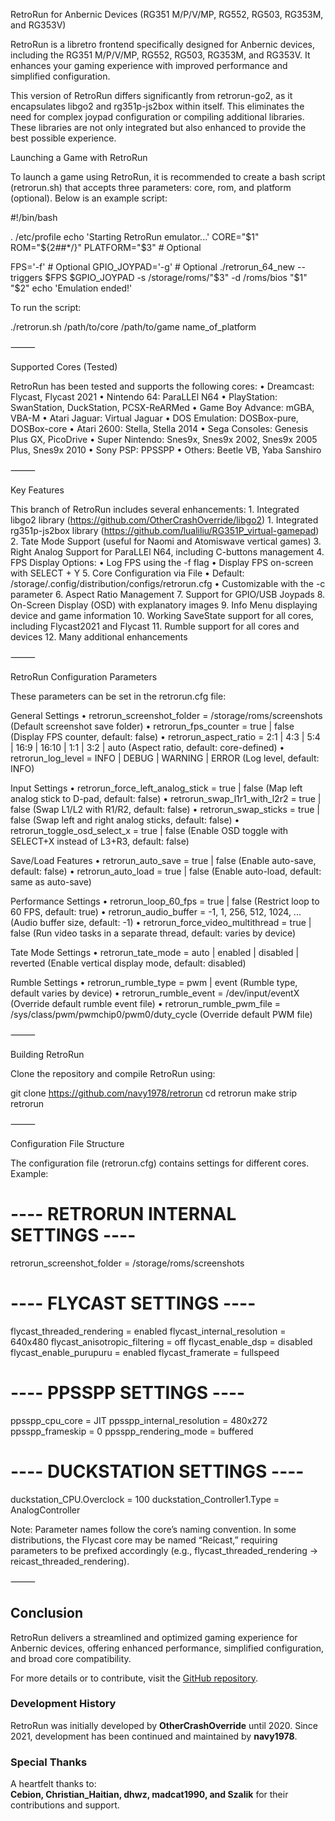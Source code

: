 RetroRun for Anbernic Devices (RG351 M/P/V/MP, RG552, RG503, RG353M, and RG353V)

RetroRun is a libretro frontend specifically designed for Anbernic devices, including the RG351 M/P/V/MP, RG552, RG503, RG353M, and RG353V. It enhances your gaming experience with improved performance and simplified configuration.

This version of RetroRun differs significantly from retrorun-go2, as it encapsulates libgo2 and rg351p-js2box within itself. This eliminates the need for complex joypad configuration or compiling additional libraries. These libraries are not only integrated but also enhanced to provide the best possible experience.

Launching a Game with RetroRun

To launch a game using RetroRun, it is recommended to create a bash script (retrorun.sh) that accepts three parameters: core, rom, and platform (optional). Below is an example script:

#!/bin/bash

. /etc/profile
echo 'Starting RetroRun emulator...'
CORE="$1"
ROM="${2##*/}"
PLATFORM="$3" # Optional

FPS='-f' # Optional
GPIO_JOYPAD='-g' # Optional
./retrorun_64_new --triggers $FPS $GPIO_JOYPAD -s /storage/roms/"$3" -d /roms/bios "$1" "$2"
echo 'Emulation ended!'

To run the script:

./retrorun.sh /path/to/core /path/to/game name_of_platform



⸻

Supported Cores (Tested)

RetroRun has been tested and supports the following cores:
	•	Dreamcast: Flycast, Flycast 2021
	•	Nintendo 64: ParaLLEl N64
	•	PlayStation: SwanStation, DuckStation, PCSX-ReARMed
	•	Game Boy Advance: mGBA, VBA-M
	•	Atari Jaguar: Virtual Jaguar
	•	DOS Emulation: DOSBox-pure, DOSBox-core
	•	Atari 2600: Stella, Stella 2014
	•	Sega Consoles: Genesis Plus GX, PicoDrive
	•	Super Nintendo: Snes9x, Snes9x 2002, Snes9x 2005 Plus, Snes9x 2010
	•	Sony PSP: PPSSPP
	•	Others: Beetle VB, Yaba Sanshiro

⸻

Key Features

This branch of RetroRun includes several enhancements:
	1.	Integrated libgo2 library (https://github.com/OtherCrashOverride/libgo2)
    1.	Integrated rg351p-js2box library (https://github.com/lualiliu/RG351P_virtual-gamepad)
	2.	Tate Mode Support (useful for Naomi and Atomiswave vertical games)
	3.	Right Analog Support for ParaLLEl N64, including C-buttons management
	4.	FPS Display Options:
	•	Log FPS using the -f flag
	•	Display FPS on-screen with SELECT + Y
	5.	Core Configuration via File
	•	Default: /storage/.config/distribution/configs/retrorun.cfg
	•	Customizable with the -c parameter
	6.	Aspect Ratio Management
	7.	Support for GPIO/USB Joypads
	8.	On-Screen Display (OSD) with explanatory images
	9.	Info Menu displaying device and game information
	10.	Working SaveState support for all cores, including Flycast2021 and Flycast
	11.	Rumble support for all cores and devices
	12.	Many additional enhancements

⸻

RetroRun Configuration Parameters

These parameters can be set in the retrorun.cfg file:

General Settings
	•	retrorun_screenshot_folder = /storage/roms/screenshots (Default screenshot save folder)
	•	retrorun_fps_counter = true | false (Display FPS counter, default: false)
	•	retrorun_aspect_ratio = 2:1 | 4:3 | 5:4 | 16:9 | 16:10 | 1:1 | 3:2 | auto (Aspect ratio, default: core-defined)
	•	retrorun_log_level = INFO | DEBUG | WARNING | ERROR (Log level, default: INFO)

Input Settings
	•	retrorun_force_left_analog_stick = true | false (Map left analog stick to D-pad, default: false)
	•	retrorun_swap_l1r1_with_l2r2 = true | false (Swap L1/L2 with R1/R2, default: false)
	•	retrorun_swap_sticks = true | false (Swap left and right analog sticks, default: false)
	•	retrorun_toggle_osd_select_x = true | false (Enable OSD toggle with SELECT+X instead of L3+R3, default: false)

Save/Load Features
	•	retrorun_auto_save = true | false (Enable auto-save, default: false)
	•	retrorun_auto_load = true | false (Enable auto-load, default: same as auto-save)

Performance Settings
	•	retrorun_loop_60_fps = true | false (Restrict loop to 60 FPS, default: true)
	•	retrorun_audio_buffer = -1, 1, 256, 512, 1024, ... (Audio buffer size, default: -1)
	•	retrorun_force_video_multithread = true | false (Run video tasks in a separate thread, default: varies by device)

Tate Mode Settings
	•	retrorun_tate_mode = auto | enabled | disabled | reverted (Enable vertical display mode, default: disabled)

Rumble Settings
	•	retrorun_rumble_type = pwm | event (Rumble type, default varies by device)
	•	retrorun_rumble_event = /dev/input/eventX (Override default rumble event file)
	•	retrorun_rumble_pwm_file = /sys/class/pwm/pwmchip0/pwm0/duty_cycle (Override default PWM file)

⸻

Building RetroRun

Clone the repository and compile RetroRun using:

git clone https://github.com/navy1978/retrorun
cd retrorun
make
strip retrorun



⸻

Configuration File Structure

The configuration file (retrorun.cfg) contains settings for different cores. Example:

# ---- RETRORUN INTERNAL SETTINGS ----
retrorun_screenshot_folder = /storage/roms/screenshots

# ---- FLYCAST SETTINGS ----
flycast_threaded_rendering = enabled
flycast_internal_resolution = 640x480
flycast_anisotropic_filtering = off
flycast_enable_dsp = disabled
flycast_enable_purupuru = enabled
flycast_framerate = fullspeed

# ---- PPSSPP SETTINGS ----
ppsspp_cpu_core = JIT
ppsspp_internal_resolution = 480x272
ppsspp_frameskip = 0
ppsspp_rendering_mode = buffered

# ---- DUCKSTATION SETTINGS ----
duckstation_CPU.Overclock = 100
duckstation_Controller1.Type = AnalogController

Note: Parameter names follow the core’s naming convention. In some distributions, the Flycast core may be named “Reicast,” requiring parameters to be prefixed accordingly (e.g., flycast_threaded_rendering → reicast_threaded_rendering).

⸻

## Conclusion

RetroRun delivers a streamlined and optimized gaming experience for Anbernic devices, offering enhanced performance, simplified configuration, and broad core compatibility.

For more details or to contribute, visit the [GitHub repository](https://github.com/navy1978/retrorun).

### Development History  
RetroRun was initially developed by **OtherCrashOverride** until 2020. Since 2021, development has been continued and maintained by **navy1978**.

### Special Thanks  
A heartfelt thanks to:  
**Cebion, Christian_Haitian, dhwz, madcat1990, and Szalik** for their contributions and support.
